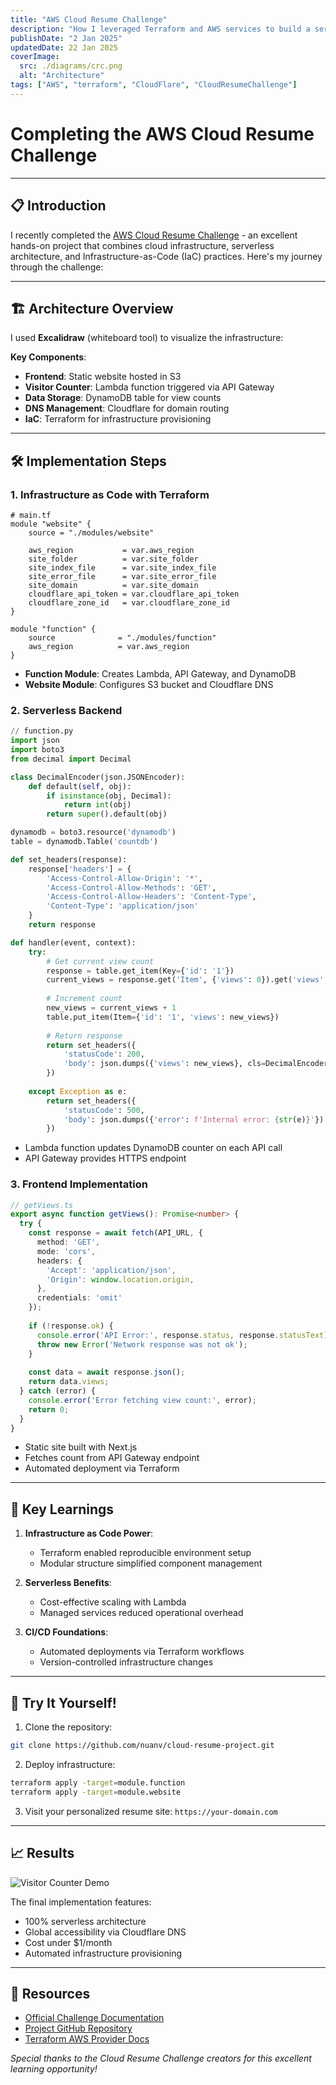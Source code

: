 ```yaml
---
title: "AWS Cloud Resume Challenge"
description: "How I leveraged Terraform and AWS services to build a serverless resume website with a visitor counter"
publishDate: "2 Jan 2025"
updatedDate: 22 Jan 2025
coverImage:
  src: ./diagrams/crc.png
  alt: "Architecture"
tags: ["AWS", "terraform", "CloudFlare", "CloudResumeChallenge"]
---
```


# Completing the AWS Cloud Resume Challenge

---

## 📋 Introduction

I recently completed the [AWS Cloud Resume Challenge](https://cloudresumechallenge.dev/docs/the-challenge/aws/) - an excellent hands-on project that combines cloud infrastructure, serverless architecture, and Infrastructure-as-Code (IaC) practices. Here's my journey through the challenge:

---

## 🏗️ Architecture Overview

I used **Excalidraw** (whiteboard tool) to visualize the infrastructure:



**Key Components**:
- **Frontend**: Static website hosted in S3
- **Visitor Counter**: Lambda function triggered via API Gateway
- **Data Storage**: DynamoDB table for view counts
- **DNS Management**: Cloudflare for domain routing
- **IaC**: Terraform for infrastructure provisioning

---

## 🛠️ Implementation Steps

### 1. Infrastructure as Code with Terraform
```hcl
# main.tf
module "website" {
    source = "./modules/website"

    aws_region           = var.aws_region
    site_folder          = var.site_folder
    site_index_file      = var.site_index_file
    site_error_file      = var.site_error_file
    site_domain          = var.site_domain
    cloudflare_api_token = var.cloudflare_api_token
    cloudflare_zone_id   = var.cloudflare_zone_id
}

module "function" {
    source              = "./modules/function"
    aws_region          = var.aws_region
}
```
- **Function Module**: Creates Lambda, API Gateway, and DynamoDB
- **Website Module**: Configures S3 bucket and Cloudflare DNS

### 2. Serverless Backend
```python
// function.py
import json
import boto3
from decimal import Decimal

class DecimalEncoder(json.JSONEncoder):
    def default(self, obj):
        if isinstance(obj, Decimal):
            return int(obj)
        return super().default(obj)

dynamodb = boto3.resource('dynamodb')
table = dynamodb.Table('countdb')

def set_headers(response):
    response['headers'] = {
        'Access-Control-Allow-Origin': '*',
        'Access-Control-Allow-Methods': 'GET',
        'Access-Control-Allow-Headers': 'Content-Type',
        'Content-Type': 'application/json'
    }
    return response

def handler(event, context):
    try:
        # Get current view count
        response = table.get_item(Key={'id': '1'})
        current_views = response.get('Item', {'views': 0}).get('views', 0)
        
        # Increment count
        new_views = current_views + 1
        table.put_item(Item={'id': '1', 'views': new_views})
        
        # Return response
        return set_headers({
            'statusCode': 200,
            'body': json.dumps({'views': new_views}, cls=DecimalEncoder)
        })
        
    except Exception as e:
        return set_headers({
            'statusCode': 500,
            'body': json.dumps({'error': f'Internal error: {str(e)}'})
        })
```
- Lambda function updates DynamoDB counter on each API call
- API Gateway provides HTTPS endpoint

### 3. Frontend Implementation
```typescript
// getViews.ts
export async function getViews(): Promise<number> {
  try {
    const response = await fetch(API_URL, {
      method: 'GET',
      mode: 'cors',
      headers: {
        'Accept': 'application/json',
        'Origin': window.location.origin,
      },
      credentials: 'omit'
    });
    
    if (!response.ok) {
      console.error('API Error:', response.status, response.statusText);
      throw new Error('Network response was not ok');
    }
    
    const data = await response.json();
    return data.views;
  } catch (error) {
    console.error('Error fetching view count:', error);
    return 0;
  }
}
```
- Static site built with Next.js
- Fetches count from API Gateway endpoint
- Automated deployment via Terraform

---

## 🔑 Key Learnings

1. **Infrastructure as Code Power**:
   - Terraform enabled reproducible environment setup
   - Modular structure simplified component management

2. **Serverless Benefits**:
   - Cost-effective scaling with Lambda
   - Managed services reduced operational overhead

3. **CI/CD Foundations**:
   - Automated deployments via Terraform workflows
   - Version-controlled infrastructure changes

---

## 🚀 Try It Yourself!

1. Clone the repository:
```bash
git clone https://github.com/nuanv/cloud-resume-project.git
```

2. Deploy infrastructure:
```bash
terraform apply -target=module.function
terraform apply -target=module.website
```

3. Visit your personalized resume site:
`https://your-domain.com`

---

## 📈 Results

![Visitor Counter Demo](./assets/counter.gif)

The final implementation features:
- 100% serverless architecture
- Global accessibility via Cloudflare DNS
- Cost under $1/month
- Automated infrastructure provisioning

---

## 🔗 Resources
- [Official Challenge Documentation](https://cloudresumechallenge.dev/docs/the-challenge/aws/)
- [Project GitHub Repository](https://github.com/nuanv/cloud-resume-project)
- [Terraform AWS Provider Docs](https://registry.terraform.io/providers/hashicorp/aws/latest/docs)

*Special thanks to the Cloud Resume Challenge creators for this excellent learning opportunity!*